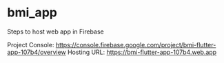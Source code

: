 # bmi_app

Steps to host web app in Firebase

Project Console: https://console.firebase.google.com/project/bmi-flutter-app-107b4/overview
Hosting URL: https://bmi-flutter-app-107b4.web.app